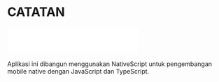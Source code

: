 # CATATAN

[![NativeScript Logo](App_Resources/Android/src/main/res/drawable-hdpi/logo.png)](https://nativescript.org)

Aplikasi ini dibangun menggunakan NativeScript untuk pengembangan mobile native dengan JavaScript dan TypeScript.
